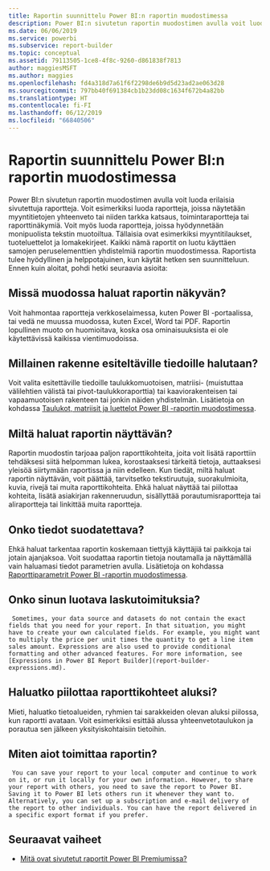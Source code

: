 ```yaml
---
title: Raportin suunnittelu Power BI:n raportin muodostimessa
description: Power BI:n sivutetun raportin muodostimen avulla voit luoda erilaisia sivutettuja raportteja. Raportista tulee hyödyllinen ja helppotajuinen, kun käytät hetken sen suunnitteluun.
ms.date: 06/06/2019
ms.service: powerbi
ms.subservice: report-builder
ms.topic: conceptual
ms.assetid: 79113505-1ce8-4f8c-9260-d861838f7813
author: maggiesMSFT
ms.author: maggies
ms.openlocfilehash: fd4a318d7a61f6f2298de6b9d5d23ad2ae063d28
ms.sourcegitcommit: 797bb40f691384cb1b23dd08c1634f672b4a82bb
ms.translationtype: HT
ms.contentlocale: fi-FI
ms.lasthandoff: 06/12/2019
ms.locfileid: "66840506"
---
```

# <a name="planning-a-report-in-power-bi-report-builder"></a>Raportin suunnittelu Power BI:n raportin muodostimessa
  Power BI:n sivutetun raportin muodostimen avulla voit luoda erilaisia sivutettuja raportteja. Voit esimerkiksi luoda raportteja, joissa näytetään myyntitietojen yhteenveto tai niiden tarkka katsaus, toimintaraportteja tai raporttinäkymiä. Voit myös luoda raportteja, joissa hyödynnetään monipuolista tekstin muotoiltua. Tällaisia ovat esimerkiksi myyntitilaukset, tuoteluettelot ja lomakekirjeet. Kaikki nämä raportit on luotu käyttäen samojen peruselementtien yhdistelmiä raportin muodostimessa. Raportista tulee hyödyllinen ja helppotajuinen, kun käytät hetken sen suunnitteluun. Ennen kuin aloitat, pohdi hetki seuraavia asioita:  
  
## <a name="in-what-format-do-you-want-the-report-to-appear"></a>Missä muodossa haluat raportin näkyvän?
  
Voit hahmontaa raportteja verkkoselaimessa, kuten Power BI -portaalissa, tai vedä ne muussa muodossa, kuten Excel, Word tai PDF. Raportin lopullinen muoto on huomioitava, koska osa ominaisuuksista ei ole käytettävissä kaikissa vientimuodoissa. 
  
## <a name="in-what-structure-do-you-want-to-present-the-data"></a>Millainen rakenne esiteltäville tiedoille halutaan?
  
Voit valita esitettäville tiedoille taulukkomuotoisen, matriisi- (muistuttaa välilehtien välistä tai pivot-taulukkoraporttia) tai kaaviorakenteisen tai vapaamuotoisen rakenteen tai jonkin näiden yhdistelmän. Lisätietoja on kohdassa [Taulukot, matriisit ja luettelot Power BI -raportin muodostimessa](report-builder-tables-matrices-lists.md).  
  
## <a name="how-do-you-want-your-report-to-look"></a>Miltä haluat raportin näyttävän?
  
Raportin muodostin tarjoaa paljon raporttikohteita, joita voit lisätä raporttiin tehdäksesi siitä helpomman lukea, korostaaksesi tärkeitä tietoja, auttaaksesi yleisöä siirtymään raportissa ja niin edelleen. Kun tiedät, miltä haluat raportin näyttävän, voit päättää, tarvitsetko tekstiruutuja, suorakulmioita, kuvia, rivejä tai muita raporttikohteita. Ehkä haluat näyttää tai piilottaa kohteita, lisätä asiakirjan rakenneruudun, sisällyttää porautumisraportteja tai aliraportteja tai linkittää muita raportteja.   
  
## <a name="should-the-data-be-filtered"></a>Onko tiedot suodatettava?
  
Ehkä haluat tarkentaa raportin koskemaan tiettyjä käyttäjiä tai paikkoja tai jotain ajanjaksoa. Voit suodattaa raportin tietoja noutamalla ja näyttämällä vain haluamasi tiedot parametrien avulla. Lisätietoja on kohdassa [Raporttiparametrit Power BI -raportin muodostimessa](paginated-reports-parameters.md).  
  
## <a name="do-you-need-to-create-calculations"></a>Onko sinun luotava laskutoimituksia? 
  
     Sometimes, your data source and datasets do not contain the exact fields that you need for your report. In that situation, you might have to create your own calculated fields. For example, you might want to multiply the price per unit times the quantity to get a line item sales amount. Expressions are also used to provide conditional formatting and other advanced features. For more information, see [Expressions in Power BI Report Builder](report-builder-expressions.md).  
  
## <a name="do-you-want-to-hide-report-items-initially"></a>Haluatko piilottaa raporttikohteet aluksi?
  
Mieti, haluatko tietoalueiden, ryhmien tai sarakkeiden olevan aluksi piilossa, kun raportti avataan. Voit esimerkiksi esittää alussa yhteenvetotaulukon ja porautua sen jälkeen yksityiskohtaisiin tietoihin. 
  
## <a name="how-are-you-going-to-deliver-your-report"></a>Miten aiot toimittaa raportin?  
  
     You can save your report to your local computer and continue to work on it, or run it locally for your own information. However, to share your report with others, you need to save the report to Power BI. Saving it to Power BI lets others run it whenever they want to. Alternatively, you can set up a subscription and e-mail delivery of the report to other individuals. You can have the report delivered in a specific export format if you prefer. 
  
## <a name="next-steps"></a>Seuraavat vaiheet

- [Mitä ovat sivutetut raportit Power BI Premiumissa?](paginated-reports-report-builder-power-bi.md)
